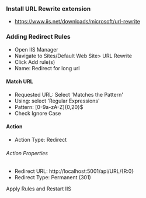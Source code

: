 ### Install URL Rewrite extension

- https://www.iis.net/downloads/microsoft/url-rewrite

### Adding Redirect Rules

- Open IIS Manager
- Navigate to Sites/Default Web Site> URL Rewrite
- Click Add rule(s)
- Name: Redirect for long url

#### Match URL

- Requested URL: Select 'Matches the Pattern'
- Using: select 'Regular Expressions'
- Pattern: [0-9a-zA-Z]{0,20}\$
- Check Ignore Case

#### Action

- Action Type: Redirect

###### Action Properties

- Redirect URL: http://localhost:5001/api/URL/{R:0}
- Redirect Type: Permanent (301)

Apply Rules and Restart IIS
